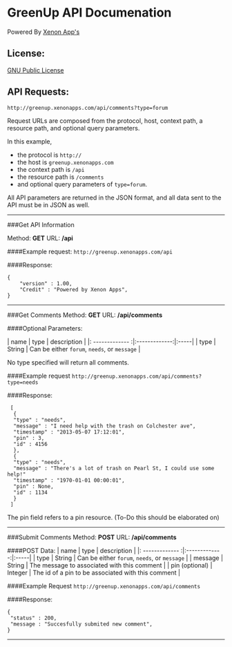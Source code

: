 GreenUp API Documenation
=========================

Powered By [Xenon App's]

[Xenon App's]:[http://www.XenonApps.com]

License:
----------
[GNU Public License]

[GNU Public License]: http://www.gnu.org/licenses/gpl.html

API Requests:
-------------------

`http://greenup.xenonapps.com/api/comments?type=forum`

Request URLs are composed from the protocol, host, context path, a resource path, and optional query parameters.

In this example, 
 - the protocol is `http://` 
 - the host is `greenup.xenonapps.com` 
 - the context path is `/api` 
 - the resource path is `/comments` 
 - and optional query parameters of `type=forum`. 
  
All API parameters are returned in the JSON format, and all data sent to the API must be in JSON as well. 

--------------------

###Get API Information

Method: **GET**
URL: **/api**

####Example request:
`http://greenup.xenonapps.com/api` 

####Response:
```no-highlight
{
    "version" : 1.00,
    "Credit" : "Powered by Xenon Apps",
}
```

-----------------------------

###Get Comments
Method: **GET**
URL: **/api/comments**

####Optional Parameters:

| name       | type           | description  |
|: ------------- :|:-------------:|:-----|
| type      | String | Can be either `forum`, `needs`, or `message` |

No type specified will return all comments.

####Example request
`http://greenup.xenonapps.com/api/comments?type=needs`

####Response:
```no-highlight
 [
  { 
  "type" : "needs", 
  "message" : "I need help with the trash on Colchester ave",
  "timestamp" : "2013-05-07 17:12:01",
  "pin" : 3,
  "id" : 4156
  },
  {
  "type" : "needs",
  "message" : "There's a lot of trash on Pearl St, I could use some help!"
  "timestamp" : "1970-01-01 00:00:01",
  "pin" : None,
  "id" : 1134
  }
 ]
```
The pin field refers to a pin resource. (To-Do this should be elaborated on)

-------------------------------------------------

###Submit Comments
Method: **POST**
URL: **/api/comments**

####POST Data:
| name       | type           | description  |
|: ------------- :|:-------------:|:-----|
| type      | String | Can be either `forum`, `needs`, or `message` |
| message   | String | The message to associated with this comment | 
| pin (optional) | Integer | The id of a pin to be associated with this comment | 

####Example Request
`http://greenup.xenonapps.com/api/comments`

####Response:
```
{ 
 "status" : 200, 
 "message : "Succesfully submited new comment",
}
```

---------------------------------


